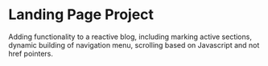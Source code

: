 # Landing Page Project

Adding functionality to a reactive blog, including marking active sections, dynamic building of navigation menu, scrolling
based on Javascript and not href pointers.